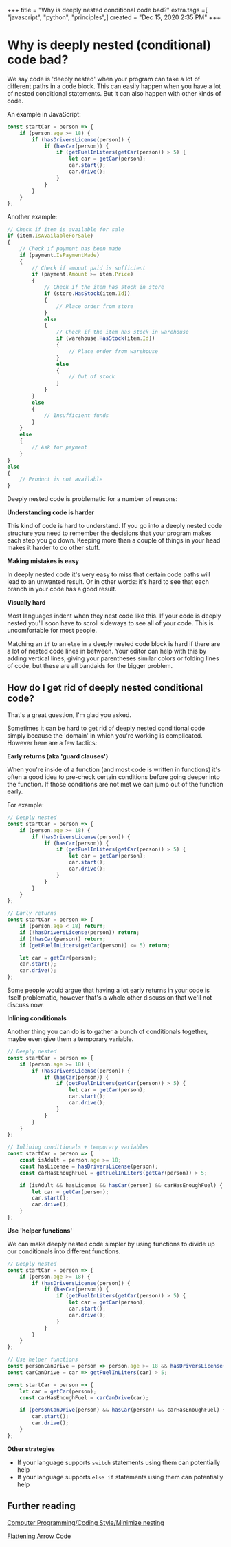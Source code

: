 +++
title = "Why is deeply nested conditional code bad?"
extra.tags =[ "javascript", "python", "principles",]
created = "Dec 15, 2020 2:35 PM"
+++
# Why is deeply nested (conditional) code bad?


We say code is 'deeply nested' when your program can take a lot of different paths in a code block. This can easily happen when you have a lot of nested conditional statements. But it can also happen with other kinds of code.

An example in JavaScript:

```jsx
const startCar = person => {
    if (person.age >= 18) {
        if (hasDriversLicense(person)) {
            if (hasCar(person)) {
                if (getFuelInLiters(getCar(person)) > 5) {
                    let car = getCar(person);
                    car.start();
                    car.drive();
                }
            }
        }
    }
};
```

Another example:

```jsx
// Check if item is available for sale
if (item.IsAvailableForSale)
{
    // Check if payment has been made
    if (payment.IsPaymentMade)
    {
        // Check if amount paid is sufficient
        if (payment.Amount >= item.Price)   
        {
            // Check if the item has stock in store
            if (store.HasStock(item.Id))        
            {
                // Place order from store
            }
            else
            {
                // Check if the item has stock in warehouse
                if (warehouse.HasStock(item.Id))    
                {
                    // Place order from warehouse
                }
                else
                {
                    // Out of stock
                }
            }
        }
        else
        {
            // Insufficient funds
        }
    }
    else 
    {
        // Ask for payment
    }
}
else
{
    // Product is not available
}
```

Deeply nested code is problematic for a number of reasons:

**Understanding code is harder**

This kind of code is hard to understand. If you go into a deeply nested code structure you need to remember the decisions that your program makes each step you go down. Keeping more than a couple of things in your head makes it harder to do other stuff.

**Making mistakes is easy**

In deeply nested code it's very easy to miss that certain code paths will lead to an unwanted result. Or in other words: it's hard to see that each branch in your code has a good result.

**Visually hard**

Most languages indent when they nest code like this. If your code is deeply nested you'll soon have to scroll sideways to see all of your code. This is uncomfortable for most people.

Matching an `if` to an `else` in a deeply nested code block is hard if there are a lot of nested code lines in between. Your editor can help with this by adding vertical lines, giving your parentheses similar colors or folding lines of code, but these are all bandaids for the bigger problem.

## How do I get rid of deeply nested conditional code?

That's a great question, I'm glad you asked.

Sometimes it can be hard to get rid of deeply nested conditional code simply because the 'domain' in which you're working is complicated. However here are a few tactics:

**Early returns (aka 'guard clauses')**

When you're inside of a function (and most code is written in functions) it's often a good idea to pre-check certain conditions before going deeper into the function. If those conditions are not met we can jump out of the function early.

For example:

```jsx
// Deeply nested
const startCar = person => {
    if (person.age >= 18) {
        if (hasDriversLicense(person)) {
            if (hasCar(person)) {
                if (getFuelInLiters(getCar(person)) > 5) {
                    let car = getCar(person);
                    car.start();
                    car.drive();
                }
            }
        }
    }
};

// Early returns
const startCar = person => {
    if (person.age < 18) return;
    if (!hasDriversLicense(person)) return;
    if (!hasCar(person)) return;
    if (getFuelInLiters(getCar(person)) <= 5) return;

    let car = getCar(person);
    car.start();
    car.drive();
};
```

Some people would argue that having a lot early returns in your code is itself problematic, however that's a whole other discussion that we'll not discuss now.

**Inlining conditionals**

Another thing you can do is to gather a bunch of conditionals together, maybe even give them a temporary variable.

```jsx
// Deeply nested
const startCar = person => {
    if (person.age >= 18) {
        if (hasDriversLicense(person)) {
            if (hasCar(person)) {
                if (getFuelInLiters(getCar(person)) > 5) {
                    let car = getCar(person);
                    car.start();
                    car.drive();
                }
            }
        }
    }
};

// Inlining conditionals + temporary variables
const startCar = person => {
    const isAdult = person.age >= 18;
    const hasLicense = hasDriversLicense(person);
    const carHasEnoughFuel = getFuelInLiters(getCar(person)) > 5;

    if (isAdult && hasLicense && hasCar(person) && carHasEnoughFuel) {
        let car = getCar(person);
        car.start();
        car.drive();
    }
};
```

**Use 'helper functions'**

We can make deeply nested code simpler by using functions to divide up our conditionals into different functions.

```jsx
// Deeply nested
const startCar = person => {
    if (person.age >= 18) {
        if (hasDriversLicense(person)) {
            if (hasCar(person)) {
                if (getFuelInLiters(getCar(person)) > 5) {
                    let car = getCar(person);
                    car.start();
                    car.drive();
                }
            }
        }
    }
};

// Use helper functions
const personCanDrive = person => person.age >= 18 && hasDriversLicense(person);
const carCanDrive = car => getFuelInLiters(car) > 5;

const startCar = person => {
    let car = getCar(person);
    const carHasEnoughFuel = carCanDrive(car);

    if (personCanDrive(person) && hasCar(person) && carHasEnoughFuel) {
        car.start();
        car.drive();
    }
};
```

**Other strategies**

- If your language supports `switch` statements using them can potentially help
- If your language supports `else if` statements using them can potentially help

## Further reading

[Computer Programming/Coding Style/Minimize nesting](https://en.wikibooks.org/wiki/Computer_Programming/Coding_Style/Minimize_nesting)

[Flattening Arrow Code](https://blog.codinghorror.com/flattening-arrow-code/)